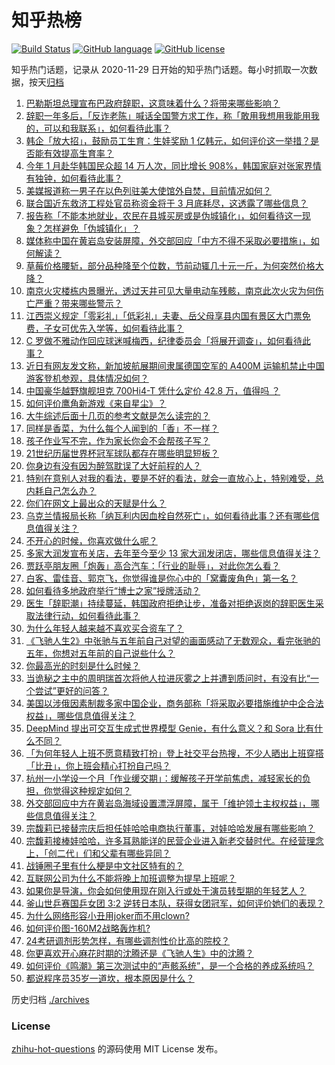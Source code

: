 # 知乎热榜
[![Build Status](https://github.com/ToWeLong/zhihu-hot-questions/workflows/CI/badge.svg)](https://github.com/ToWeLong/zhihu-hot-questions/actions)
[![GitHub language](https://img.shields.io/badge/language-golang-orange.svg)](https://golang.org/)
[![GitHub license](https://img.shields.io/github/license/ToWeLong/zhihu-hot-questions)](https://github.com/ToWeLong/zhihu-hot-questions/blob/main/LICENSE)

知乎热门话题，记录从 2020-11-29 日开始的知乎热门话题。每小时抓取一次数据，按天[归档](./archives)

<!-- BEGIN -->

1. [巴勒斯坦总理宣布巴政府辞职，这意味着什么？将带来哪些影响？](https://www.zhihu.com/question/645929411)
1. [辞职一年多后，「反诈老陈」喊话全国警方求工作，称「敢用我想用我能用我的，可以和我联系」，如何看待此事？](https://www.zhihu.com/question/645915127)
1. [韩企「放大招」，鼓励员工生育：生娃奖励 1 亿韩元，如何评价这一举措？是否能有效提高生育率？](https://www.zhihu.com/question/645882826)
1. [今年 1 月赴华韩国民众超 14 万人次，同比增长 908%，韩国家庭对张家界情有独钟，如何看待此事？](https://www.zhihu.com/question/645872934)
1. [美媒报道称一男子在以色列驻美大使馆外自焚，目前情况如何？](https://www.zhihu.com/question/645870244)
1. [联合国近东救济工程处官员称资金将于 3 月底耗尽，这透露了哪些信息？](https://www.zhihu.com/question/645574717)
1. [报告称「不能本地就业，农民在县城买房或是伪城镇化」，如何看待这一现象？怎样避免「伪城镇化」？](https://www.zhihu.com/question/645927228)
1. [媒体称中国在黄岩岛安装屏障，外交部回应「中方不得不采取必要措施」，如何解读？](https://www.zhihu.com/question/645938302)
1. [草莓价格腰斩，部分品种降至个位数，节前动辄几十元一斤，为何突然价格大降？](https://www.zhihu.com/question/645926641)
1. [南京火灾楼栋内景曝光，透过天井可见大量电动车残骸，南京此次火灾为何伤亡严重？带来哪些警示？](https://www.zhihu.com/question/645754316)
1. [江西崇义规定「零彩礼」「低彩礼」夫妻、岳父母享县内国有景区大门票免费，子女可优先入学等，如何看待此事？](https://www.zhihu.com/question/645870274)
1. [C 罗做不雅动作回应球迷喊梅西，纪律委员会「将展开调查」，如何看待此事？](https://www.zhihu.com/question/645880303)
1. [近日有网友发文称，新加坡航展期间隶属德国空军的 A400M 运输机禁止中国游客登机参观，具体情况如何？](https://www.zhihu.com/question/645870445)
1. [中国豪华越野旗舰坦克 700Hi4-T 凭什么定价 42.8 万，值得吗 ？](https://www.zhihu.com/question/645967984)
1. [如何评价鹰角新游戏《来自星尘》？](https://www.zhihu.com/question/645933119)
1. [大牛综述后面十几页的参考文献是怎么读完的？](https://www.zhihu.com/question/645462900)
1. [同样是香菜，为什么每个人闻到的「香」不一样？](https://www.zhihu.com/question/645233804)
1. [孩子作业写不完，作为家长你会不会帮孩子写？](https://www.zhihu.com/question/645804903)
1. [21世纪历届世界杯冠军球队都存在哪些明显短板？](https://www.zhihu.com/question/644343100)
1. [你身边有没有因为醉驾耽误了大好前程的人？](https://www.zhihu.com/question/640722759)
1. [特别在意别人对我的看法，要是不好的看法，就会一直放心上，特别难受，总内耗自己怎么办？](https://www.zhihu.com/question/645768519)
1. [你们在网文上最出众的天赋是什么？](https://www.zhihu.com/question/641429911)
1. [乌克兰情报局长称「纳瓦利内因血栓自然死亡」，如何看待此事？还有哪些信息值得关注？](https://www.zhihu.com/question/645905379)
1. [不开心的时候，你喜欢做什么呢？](https://www.zhihu.com/question/639484843)
1. [多家大润发宣布关店，去年至今至少 13 家大润发闭店，哪些信息值得关注？](https://www.zhihu.com/question/645926709)
1. [贾跃亭朋友圈「炮轰」高合汽车：「行业的耻辱」，对此你怎么看？](https://www.zhihu.com/question/645856644)
1. [白客、雷佳音、郭京飞，你觉得谁是你心中的「窝囊废角色」第一名？](https://www.zhihu.com/question/645418589)
1. [如何看待多地政府举行“博士之家”授牌活动？](https://www.zhihu.com/question/645796058)
1. [医生「辞职潮」持续蔓延，韩国政府拒绝让步，准备对拒绝返岗的辞职医生采取法律行动，如何看待此事？](https://www.zhihu.com/question/645856721)
1. [为什么年轻人越来越不喜欢买合资车了？](https://www.zhihu.com/question/621599890)
1. [《飞驰人生2》中张驰与五年前自己对望的画面感动了无数观众，看完张驰的五年，你想对五年前的自己说些什么？](https://www.zhihu.com/question/645132111)
1. [你最高光的时刻是什么时候？](https://www.zhihu.com/question/639104851)
1. [当诡秘之主中的周明瑞首次将他人拉进灰雾之上并遭到质问时，有没有比“一个尝试”更好的问答？](https://www.zhihu.com/question/629375846)
1. [美国以涉俄因素制裁多家中国企业，商务部称「将采取必要措施维护中企合法权益」，哪些信息值得关注？](https://www.zhihu.com/question/645909285)
1. [DeepMind 提出可交互生成式世界模型 Genie，有什么意义？和 Sora 比有什么不同？](https://www.zhihu.com/question/645930988)
1. [「为何年轻人上班不愿意精致打扮」登上社交平台热搜，不少人晒出上班穿搭「比丑」，你上班会精心打扮自己吗？](https://www.zhihu.com/question/645890696)
1. [杭州一小学设一个月「作业缓交期」：缓解孩子开学前焦虑，减轻家长的负担，你觉得这种规定如何？](https://www.zhihu.com/question/645882083)
1. [外交部回应中方在黄岩岛海域设置漂浮屏障，属于「维护领土主权权益」，哪些信息值得关注？](https://www.zhihu.com/question/645928706)
1. [宗馥莉已接替宗庆后担任娃哈哈电商执行董事，对娃哈哈发展有哪些影响？](https://www.zhihu.com/question/645882829)
1. [宗馥莉接棒娃哈哈，许多耳熟能详的民营企业进入新老交替时代。在经营理念上，「创二代」们和父辈有哪些异同？](https://www.zhihu.com/question/645794518)
1. [战锤圈子里有什么梗是中文社区特有的？](https://www.zhihu.com/question/450787791)
1. [互联网公司为什么不能将晚上加班调整为提早上班呢？](https://www.zhihu.com/question/645336600)
1. [如果你是导演，你会如何使用现在刚入行或处于演员转型期的年轻艺人？](https://www.zhihu.com/question/645415612)
1. [釜山世乒赛国乒女团 3:2 逆转日本队，获得女团冠军，如何评价她们的表现？](https://www.zhihu.com/question/645729644)
1. [为什么网络形容小丑用joker而不用clown?](https://www.zhihu.com/question/645421649)
1. [如何评价图-160M2战略轰炸机?](https://www.zhihu.com/question/645410269)
1. [24考研调剂形势怎样，有哪些调剂性价比高的院校？](https://www.zhihu.com/question/524964554)
1. [你更喜欢开心麻花时期的沈腾还是《飞驰人生》中的沈腾？](https://www.zhihu.com/question/645418288)
1. [如何评价《鸣潮》第三次测试中的“声骸系统”，是一个合格的养成系统吗？](https://www.zhihu.com/question/645571822)
1. [都说程序员35岁一道坎，根本原因是什么？](https://www.zhihu.com/question/644833269)

<!-- END -->

历史归档 [./archives](./archives)


### License
[zhihu-hot-questions](https://github.com/towelong/zhihu-hot-questions) 的源码使用 MIT License 发布。